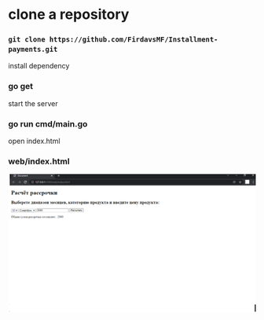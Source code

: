 # clone a repository
### `git clone https://github.com/FirdavsMF/Installment-payments.git`

install dependency
### go get

start the server
### go run cmd/main.go

open  index.html
### web/index.html

![](https://github.com/FirdavsMF/Installment-payments/blob/master/%D0%B4%D0%BE%D0%BA%D1%83%D0%BC%D0%B5%D0%BD%D1%82%D1%8B/Installment-payments.png?raw=true)
